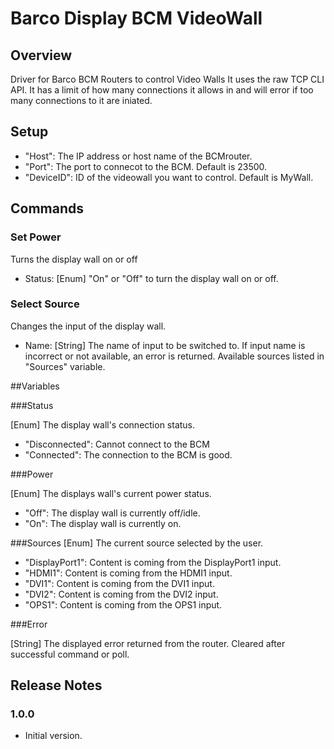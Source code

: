 # Barco Display BCM VideoWall

## Overview
Driver for Barco BCM Routers to control Video Walls
It uses the raw TCP CLI API.
It has a limit of how many connections it allows in and will error if too many connections to it are iniated.

## Setup
- "Host":  The IP address or host name of the BCMrouter.
- "Port": The port to connecot to the BCM. Default is 23500.
- "DeviceID": ID of the videowall you want to control. Default is MyWall.

## Commands

### Set Power
Turns the display wall on or off
- Status: [Enum] "On" or "Off" to turn the display wall on or off.

### Select Source
Changes the input of the display wall.
- Name: [String] The name of input to be switched to. If input name is incorrect or not available, an error is returned. Available sources listed in "Sources" variable.

##Variables

###Status

[Enum] The display wall's connection status.

- "Disconnected": Cannot connect to the BCM
- "Connected":  The connection to the BCM is good.

###Power

[Enum] The displays wall's current power status.

- "Off": The display wall is currently off/idle.
- "On":  The display wall is currently on.

###Sources
[Enum] The current source selected by the user. 

- "DisplayPort1": Content is coming from the DisplayPort1 input.
- "HDMI1": Content is coming from the HDMI1 input.
- "DVI1": Content is coming from the DVI1 input.
- "DVI2": Content is coming from the DVI2 input.
- "OPS1": Content is coming from the OPS1 input.

###Error

[String] The displayed error returned from the router. Cleared after successful command or poll.

## Release Notes
### 1.0.0
- Initial version.


